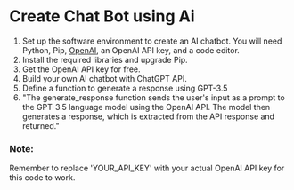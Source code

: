 # Create Chat Bot using Ai

1. Set up the software environment to create an AI chatbot. You will need Python, Pip, [OpenAI](https://openai.com/), an OpenAI API key, and a code editor.
2. Install the required libraries and upgrade Pip.
3. Get the OpenAI API key for free.
4. Build your own AI chatbot with ChatGPT API.
5. Define a function to generate a response using GPT-3.5
6. "The generate_response function sends the user's input as a prompt to the GPT-3.5 language model using the OpenAI API. The model then generates a response, which is extracted from the API response and returned."

### Note:
Remember to replace 'YOUR_API_KEY' with your actual OpenAI API key for this code to work.
